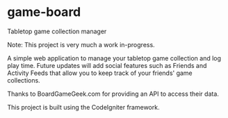 # game-board
Tabletop game collection manager

Note: This project is very much a work in-progress.

A simple web application to manage your tabletop game collection and log play time.
Future updates will add social features such as Friends and Activity Feeds that allow you to keep track of your friends' game collections.

Thanks to BoardGameGeek.com for providing an API to access their data.

This project is built using the CodeIgniter framework.
